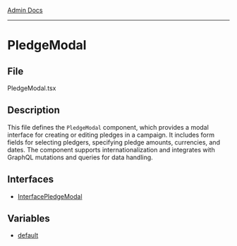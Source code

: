 [Admin Docs](/)

***

# PledgeModal

## File

PledgeModal.tsx

## Description

This file defines the `PledgeModal` component, which provides a modal interface for creating or editing pledges
             in a campaign. It includes form fields for selecting pledgers, specifying pledge amounts, currencies, and dates.
             The component supports internationalization and integrates with GraphQL mutations and queries for data handling.

## Interfaces

- [InterfacePledgeModal](interfaces/InterfacePledgeModal-1.md)

## Variables

- [default](variables/default-1.md)
